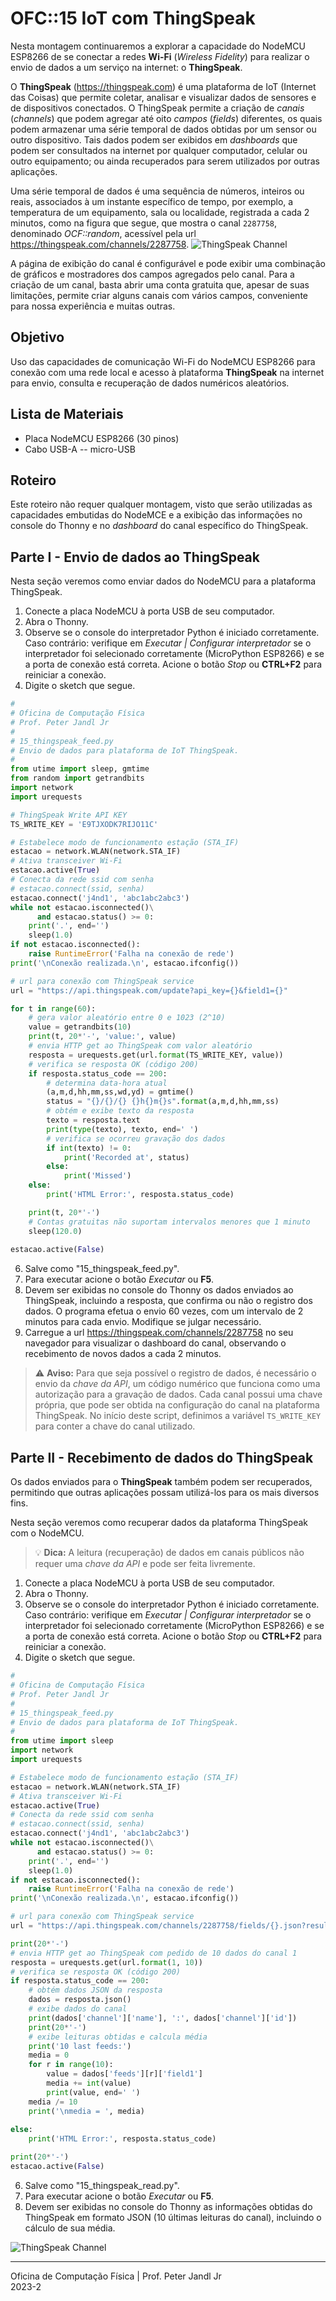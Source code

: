 # OFC::15 IoT com ThingSpeak 

Nesta montagem continuaremos a explorar a capacidade do NodeMCU ESP8266 de se conectar a redes **Wi-Fi** (*Wireless Fidelity*) para realizar o envio de dados a um serviço na internet: o **ThingSpeak**. 

O **ThingSpeak** (https://thingspeak.com) é uma plataforma de IoT (Internet das Coisas) que permite coletar, analisar e visualizar dados de sensores e de dispositivos conectados. O ThingSpeak permite a criação de *canais* (*channels*) que podem agregar até oito *campos* (*fields*) diferentes, os quais podem armazenar uma série temporal de dados obtidas por um sensor ou outro dispositivo. Tais dados podem ser exibidos em *dashboards* que podem ser consultados na internet por qualquer computador, celular ou outro equipamento; ou ainda recuperados para serem utilizados por outras aplicações.

Uma série temporal de dados é uma sequência de números, inteiros ou reais, associados à um instante específico de tempo, por exemplo, a temperatura de um equipamento, sala ou localidade, registrada a cada 2 minutos, como na figura que segue, que mostra o canal `2287758`, denominado *OCF::random*, acessível pela url https://thingspeak.com/channels/2287758. 
![ThingSpeak Channel](https://github.com/pjandl/ocf/blob/main/T-2023-2/figuras/15_thingspeak_channel.png)

A página de exibição do canal é configurável e pode exibir uma combinação de gráficos e mostradores dos campos agregados pelo canal. Para a criação de um canal, basta abrir uma conta gratuita que, apesar de suas limitações, permite criar alguns canais com vários campos, conveniente para nossa experiência e muitas outras.


## Objetivo

Uso das capacidades de comunicação Wi-Fi do NodeMCU ESP8266 para conexão com uma rede local e acesso à plataforma **ThingSpeak** na internet para envio, consulta e recuperação de dados numéricos aleatórios.

## Lista de Materiais

* Placa NodeMCU ESP8266 (30 pinos)
* Cabo USB-A -- micro-USB

## Roteiro

Este roteiro não requer qualquer montagem, visto que serão utilizadas as capacidades embutidas do NodeMCE e a exibição das informações no console do Thonny e no *dashboard* do canal específico do ThingSpeak. 

## Parte I - Envio de dados ao ThingSpeak

Nesta seção veremos como enviar dados do NodeMCU para a plataforma ThingSpeak.

1. Conecte a placa NodeMCU à porta USB de seu computador.
2. Abra o Thonny.
3. Observe se o console do interpretador Python é iniciado corretamente. Caso contrário: verifique em *Executar | Configurar interpretador* se o interpretador foi selecionado corretamente (MicroPython ESP8266) e se a porta de conexão está correta. Acione o botão *Stop* ou **CTRL+F2** para reiniciar a conexão.
4. Digite o sketch que segue.

```python
#
# Oficina de Computação Física
# Prof. Peter Jandl Jr
#
# 15_thingspeak_feed.py
# Envio de dados para plataforma de IoT ThingSpeak.
#
from utime import sleep, gmtime
from random import getrandbits
import network
import urequests

# ThingSpeak Write API KEY
TS_WRITE_KEY = 'E9TJXODK7RIJO11C'

# Estabelece modo de funcionamento estação (STA_IF)
estacao = network.WLAN(network.STA_IF)
# Ativa transceiver Wi-Fi
estacao.active(True)
# Conecta da rede ssid com senha
# estacao.connect(ssid, senha)
estacao.connect('j4nd1', 'abc1abc2abc3')
while not estacao.isconnected()\
      and estacao.status() >= 0:
    print('.', end='')
    sleep(1.0)
if not estacao.isconnected():
    raise RuntimeError('Falha na conexão de rede')   
print('\nConexão realizada.\n', estacao.ifconfig())

# url para conexão com ThingSpeak service
url = "https://api.thingspeak.com/update?api_key={}&field1={}"

for t in range(60):
    # gera valor aleatório entre 0 e 1023 (2^10)
    value = getrandbits(10)
    print(t, 20*'-', 'value:', value)
    # envia HTTP get ao ThingSpeak com valor aleatório
    resposta = urequests.get(url.format(TS_WRITE_KEY, value))
    # verifica se resposta OK (código 200)
    if resposta.status_code == 200:
        # determina data-hora atual
        (a,m,d,hh,mm,ss,wd,yd) = gmtime()
        status = "{}/{}/{} {}h{}m{}s".format(a,m,d,hh,mm,ss)
        # obtém e exibe texto da resposta
        texto = resposta.text
        print(type(texto), texto, end=' ')
        # verifica se ocorreu gravação dos dados
        if int(texto) != 0:
            print('Recorded at', status)
        else:
            print('Missed')
    else:
        print('HTML Error:', resposta.status_code)

    print(t, 20*'-')
    # Contas gratuitas não suportam intervalos menores que 1 minuto
    sleep(120.0)
    
estacao.active(False)

```

6. Salve como "15_thingspeak_feed.py".
7. Para executar acione o botão *Executar* ou **F5**.
8. Devem ser exibidas no console do Thonny os dados enviados ao ThingSpeak, incluindo a resposta, que confirma ou não o registro dos dados. O programa efetua o envio 60 vezes, com um intervalo de 2 minutos para cada envio. Modifique se julgar necessário.
9. Carregue a url https://thingspeak.com/channels/2287758 no seu navegador para visualizar o dashboard do canal, observando o recebimento de novos dados a cada 2 minutos.

> :warning: **Aviso:** Para que seja possível o registro de dados, é necessário o envio da *chave da API*, um código numérico que funciona como uma autorização para a gravação de dados. Cada canal possui uma chave própria, que pode ser obtida na configuração do canal na plataforma ThingSpeak. No início deste script, definimos a variável `TS_WRITE_KEY` para conter a chave do canal utilizado.


## Parte II - Recebimento de dados do ThingSpeak

Os dados enviados para o **ThingSpeak** também podem ser recuperados, permitindo que outras aplicações possam utilizá-los para os mais diversos fins.

Nesta seção veremos como recuperar dados da plataforma ThingSpeak com o NodeMCU.

> :bulb: **Dica:** A leitura (recuperação) de dados em canais públicos não requer uma *chave da API* e pode ser feita livremente.

1. Conecte a placa NodeMCU à porta USB de seu computador.
2. Abra o Thonny.
3. Observe se o console do interpretador Python é iniciado corretamente. Caso contrário: verifique em *Executar | Configurar interpretador* se o interpretador foi selecionado corretamente (MicroPython ESP8266) e se a porta de conexão está correta. Acione o botão *Stop* ou **CTRL+F2** para reiniciar a conexão.
4. Digite o sketch que segue.

```python
#
# Oficina de Computação Física
# Prof. Peter Jandl Jr
#
# 15_thingspeak_feed.py
# Envio de dados para plataforma de IoT ThingSpeak.
#
from utime import sleep
import network
import urequests

# Estabelece modo de funcionamento estação (STA_IF)
estacao = network.WLAN(network.STA_IF)
# Ativa transceiver Wi-Fi
estacao.active(True)
# Conecta da rede ssid com senha
# estacao.connect(ssid, senha)
estacao.connect('j4nd1', 'abc1abc2abc3')
while not estacao.isconnected()\
      and estacao.status() >= 0:
    print('.', end='')
    sleep(1.0)
if not estacao.isconnected():
    raise RuntimeError('Falha na conexão de rede')   
print('\nConexão realizada.\n', estacao.ifconfig())

# url para conexão com ThingSpeak service
url = "https://api.thingspeak.com/channels/2287758/fields/{}.json?results={}"

print(20*'-')
# envia HTTP get ao ThingSpeak com pedido de 10 dados do canal 1
resposta = urequests.get(url.format(1, 10))
# verifica se resposta OK (código 200)
if resposta.status_code == 200:
    # obtém dados JSON da resposta
    dados = resposta.json()
    # exibe dados do canal
    print(dados['channel']['name'], ':', dados['channel']['id'])
    print(20*'-')
    # exibe leituras obtidas e calcula média
    print('10 last feeds:')
    media = 0
    for r in range(10):
        value = dados['feeds'][r]['field1']
        media += int(value)
        print(value, end=' ')
    media /= 10
    print('\nmedia = ', media)
        
else:
    print('HTML Error:', resposta.status_code)

print(20*'-')    
estacao.active(False)

```

6. Salve como "15_thingspeak_read.py".
7. Para executar acione o botão *Executar* ou **F5**.
8. Devem ser exibidas no console do Thonny as informações obtidas do ThingSpeak em formato JSON (10 últimas leituras do canal), incluindo o cálculo de sua média.

![ThingSpeak Channel](https://github.com/pjandl/ocf/blob/main/T-2023-2/figuras/15_thingspeak_data.png)

---

Oficina de Computação Física | Prof. Peter Jandl Jr
<br/>2023-2
